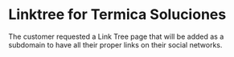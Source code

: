 # Linktree for Termica Soluciones

The customer requested a Link Tree page that will be added as a subdomain to have all their proper links on their social networks.
